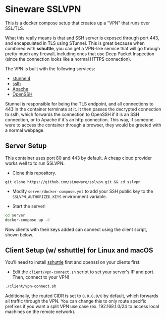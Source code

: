 # Sineware SSLVPN

This is a docker compose setup that creates up a "VPN" that runs over SSL/TLS.

What this really means is that and SSH server is exposed through port 443, and encapsulated in TLS using STunnel.
This is great because when combined with **sshuttle**, you can get a VPN-like service that will go through pretty much 
any firewall, including ones that use Deep Packet Inspection (since the connection looks like a normal HTTPS connection).

The VPN is built with the following services:
* [stunnel4](https://www.stunnel.org/)
* [sslh](https://github.com/yrutschle/sslh)
* [Apache](https://httpd.apache.org/)
* [OpenSSH](https://www.openssh.com/)

Stunnel is responsible for being the TLS endpoint, and all connections to 443 in the container terminate at it. It then 
passes the decrypted connection to sslh, which forwards the connection to OpenSSH if it is an SSH connection, or to Apache if 
it's an http connection. This way, if someone were to access the container through a browser, they would be greeted with a 
normal webpage.

## Server Setup
This container uses port 80 and 443 by default. A cheap cloud provider works well to to run SSLVPN.

* Clone this repository.

```shell script
git clone https://github.com/sineware/sslvpn.git && cd sslvpn
```

* Modify `server/docker-compose.yml` to add your SSH public key to the `SSLVPN_AUTHORIZED_KEYS` environment variable.

* Start the server!
```bash
cd server
docker-compose up -d
```

Now clients with their keys added can connect using the client script, shown below.

## Client Setup (w/ sshuttle) for Linux and macOS
You'll need to install [sshuttle](https://sshuttle.readthedocs.io/en/stable/) first and openssl on your clients first.

* Edit the `client/vpn-connect.sh` script to set your server's IP and port. Then, connect to your VPN!
```bash
./client/vpn-connect.sh
```

Additionally, the routed CIDR is set to `0.0.0.0/0` by default, which forwards all traffic through the VPN. You can change this to only route specific 
prefixes if you want a split VPN use case (ex. 192.168.1.0/24 to access local machines on the remote network).
